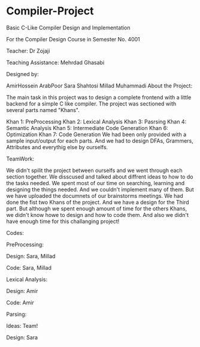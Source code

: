 # Compiler-Project
Basic C-Like Compiler Design and Implementation

For the Compiler Design Course in Semester No. 4001

Teacher: Dr Zojaji

Teaching Assistance: Mehrdad Ghasabi

Designed by:

AmirHossein ArabPoor
Sara Shahtosi
Millad Muhammadi
About the Project:

The main task in this project was to design a complete frontend with a little backend for a simple C like compiler. The project was sectioned with several parts named "Khans".

Khan 1: PreProcessing
Khan 2: Lexical Analysis
Khan 3: Pasrsing
Khan 4: Semantic Analysis
Khan 5: Intermediate Code Generation
Khan 6: Optimization
Khan 7: Code Generation
We had been only provided with a sample input/output for each parts. And we had to design DFAs, Grammers, Attributes and everythig else by ourselfs.

TeamWork:

We didn't spilit the project between ourselfs and we went through each section together. We disscused and talked about diffrent ideas to how to do the tasks needed. We spent most of our time on searching, learning and designing the things needed. And we couldn't implement many of them. But we have uploaded the documnets of our brainstorms meetings. We had done the fist two Khans of the project. And we have a design for the Third part. But although we spent enough amount of time for the others Khans, we didn't know howe to design and how to code them. And also we didn't have enough time for this challanging project!

Codes:

PreProcessing:

Design: Sara, Millad

Code: Sara, Millad

Lexical Analysis:

Design: Amir

Code: Amir

Parsing:

Ideas: Team!

Design: Sara

